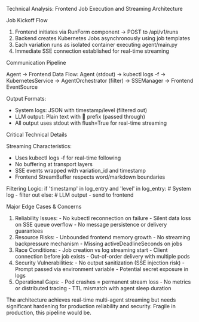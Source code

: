 Technical Analysis: Frontend Job Execution and Streaming Architecture

  Job Kickoff Flow

  1. Frontend initiates via RunForm component → POST to /api/v1/runs
  2. Backend creates Kubernetes Jobs asynchronously using job templates
  3. Each variation runs as isolated container executing agent/main.py
  4. Immediate SSE connection established for real-time streaming

  Communication Pipeline

  Agent → Frontend Data Flow:
  Agent (stdout) → kubectl logs -f → KubernetesService → AgentOrchestrator
  (filter) → SSEManager → Frontend EventSource

  Output Formats:
  - System logs: JSON with timestamp/level (filtered out)
  - LLM output: Plain text with 🔸 prefix (passed through)
  - All output uses stdout with flush=True for real-time streaming

  Critical Technical Details

  Streaming Characteristics:
  - Uses kubectl logs -f for real-time following
  - No buffering at transport layers
  - SSE events wrapped with variation_id and timestamp
  - Frontend StreamBuffer respects word/markdown boundaries

  Filtering Logic:
  if 'timestamp' in log_entry and 'level' in log_entry:
      # System log - filter out
  else:
      # LLM output - send to frontend

  Major Edge Cases & Concerns

  1. Reliability Issues:
    - No kubectl reconnection on failure
    - Silent data loss on SSE queue overflow
    - No message persistence or delivery guarantees
  2. Resource Risks:
    - Unbounded frontend memory growth
    - No streaming backpressure mechanism
    - Missing activeDeadlineSeconds on jobs
  3. Race Conditions:
    - Job creation vs log streaming start
    - Client connection before job exists
    - Out-of-order delivery with multiple pods
  4. Security Vulnerabilities:
    - No output sanitization (SSE injection risk)
    - Prompt passed via environment variable
    - Potential secret exposure in logs
  5. Operational Gaps:
    - Pod crashes = permanent stream loss
    - No metrics or distributed tracing
    - TTL mismatch with agent sleep duration

  The architecture achieves real-time multi-agent streaming but needs
  significant hardening for production reliability and security. Fragile in
  production, this pipeline would be.
